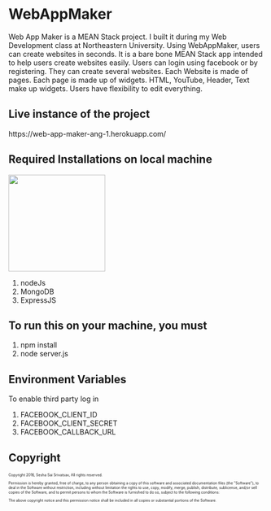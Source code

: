 <h1>WebAppMaker</h1>


<p>Web App Maker is a MEAN Stack project. I built it during my Web Development class at Northeastern University. Using WebAppMaker, users can create websites in seconds. It is a bare bone MEAN Stack app intended to help users create websites easily. Users can login using facebook or by registering. They can create several websites. Each Website is made of pages. Each page is made up of widgets. HTML, YouTube, Header, Text make up widgets. Users have flexibility to edit everything.</p>


<h2>Live instance of the project
</h2>
<p>https://web-app-maker-ang-1.herokuapp.com/ </p>

 
<h2>Required Installations on local machine</h2>

<img src="https://excellentwebworld.com/wp-content/uploads/2017/09/images-3.jpg" height=190px>
<ol>
  <li>nodeJs</li>
  <li>MongoDB</li>
  <li>ExpressJS</li>
</ol>  




<h2>To run this on your machine, you must</h2>
<ol>
  <li>npm install</li>
  <li>node server.js</li>
</ol>  

 
<h2>Environment Variables</h2>
<p>To enable third party log in </p>
<ol>
  <li>FACEBOOK_CLIENT_ID</li>
  <li>FACEBOOK_CLIENT_SECRET</li>
  <li>FACEBOOK_CALLBACK_URL</li>
</ol>  

<h2>Copyright</h2>
<p style="font-size:50%;">Copyright 2016, Sesha Sai Srivatsav, All rights reserved.</p>
 

<p style="font-size:50%;">Permission is hereby granted, free of charge, to any person obtaining a copy
of this software and associated documentation files (the "Software"), to deal
in the Software without restriction, including without limitation the rights
to use, copy, modify, merge, publish, distribute, sublicense, and/or sell
copies of the Software, and to permit persons to whom the Software is
furnished to do so, subject to the following conditions:</p>

<p style="font-size:50%;">The above copyright notice and this permission notice shall be included in
all copies or substantial portions of the Software.</p>
